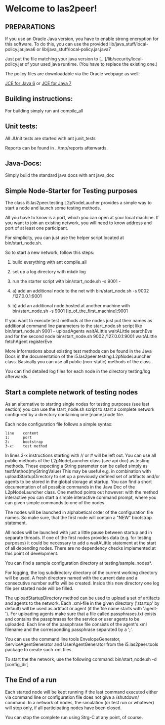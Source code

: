 Welcome to las2peer!
=================

PREPARATIONS
-----------------------

If you use an Oracle Java version, you have to enable strong encryption for this software.
To do this, you can use the provided
    lib/java_stuff/local-policy.jar.java6
or
    lib/java_stuff/local-policy.jar.java7

Just put the file matching your java version to
    [...]/lib/security/local-policy.jar
of your used java runtime. (You have to replace the existing one.)

The policy files are downloadable via the Oracle webpage as well:

[JCE for Java 6](http://www.oracle.com/technetwork/java/javase/downloads/jce-6-download-429243.html "JCE-6")
or
[JCE for Java 7](http://www.oracle.com/technetwork/java/javase/downloads/jce-7-download-432124.html "JCE-7")



Building instructions:
----------------------
For building simply run
    ant compile_all

Unit tests:
-----------
All JUnit tests are started with
    ant junit_tests

Reports can be found in ../tmp/reports afterwards.

Java-Docs:
----------
Simply build the standard java docs with
    ant java_doc




Simple Node-Starter for Testing purposes
----------------------------------------
The class i5.las2peer.testing.L2pNodeLaucher provides a simple way to start a node and launch some testing methods.

All you have to know is a port, which you can open at your local machine.
If you want to join an existing network, you will need to know address and port of at least one participant.

For simplicity, you can just use the helper script located at bin/start_node.sh.


So to start a new network, follow this steps:

1. build everything with
    ant compile_all

2. set up a log directory with
    mkdir log

3. run the starter script with
    bin/start_node.sh -s 9001 -

4. a) add an additional node to the net with
      bin/start_node.sh -s 9002 /127.0.0.1:9001

4. b) add an additional node hosted at another machine with
      bin/start_node.sh -s 9001 [ip_of_the_first_machine]:9001


If you want to execute test methods at the nodes just put their names as additional command line parameters to the start_node.sh script like
    bin/start_node.sh 9001 - uploadAgents waitALittle waitALittle searchEve
and for the second node
    bin/start_node.sh 9002 /127.0.0.1:9001 waitALittle fetchAgent registerEve

More informations about existing test methods can be found in the Java Docs in the documentation of the i5.las2peer.testing.L2pNodeLauncher class.
Basically you can use all public (non-static) methods of the class.

You can find detailed log files for each node in the directory testing/log afterwards.


Start a complete network of testing nodes
-----------------------------------------

As an alternative to starting single nodes for testing purposes (see last section) you can use the start_node.sh script to start a complete network configured by a directory containing one [name].node file.

Each node configuration file follows a simple syntax:

    line    content
    1:      port
    2:      bootstrap
    3-x:    test method

In lines 3-x instructions starting with // or # will be left out. You can use all public methods of the L2pNodeLauncher class (see api doc) as testing methods. Those expecting a String parameter can be called simply as
    testMethod(myStringValue)
This may be useful e.g. in combination with uploadStartupDirectory to set up a previously defined set of artifacts and/or agents to be stored in the global storage at startup.
You can find a short documentation of all possible commands in the Java Doc of the L2pNodeLauncher class.
One method points out however: with the method
    interactive
you can start a simple interactive command prompt, where you can given simple commands to one of the nodes.

The nodes will be launched in alphabetical order of the configuration file names. So make sure, that the first node will contain a "NEW" bootstrap statement.

All nodes will be launched with just a little pause between startup and in separate threads. If one of the first nodes provides data (e.g. for testing purposes) it could be necessary to add a waitALittle statement at the start of all depending nodes. There are no dependency checks implemented at this point of development.

You can find a sample configuration directory at testing/sample_nodes*.

For logging, the log subdirectory directory of the current working directory will be used. A fresh directory named with the current date and a consecutive number suffix will be created. Inside this new directory one log file per started node will be filled.

The uploadStartupDirectory method can be used to upload a set of artifacts and agents to the network. Each .xml-file in the given directory ('startup' by default) will be used as artifact or agent (if the file name starts with 'agent-'). For uploading agents make sure that a file called passphrases.txt exists and contains the passphrases for the service or user agents to be uploaded. Each line of the passphrase file consists of the agent's xml filename and the corresponding passphrase separated by a ';'.

You can use the command line tools EnvelopeGenerator, ServiceAgentGenerator and UserAgentGenerator from the i5.las2peer.tools package to create such xml files.

To start the the network, use the following command:
    bin/start_node.sh -d [config_dir]



The End of a run
----------------
Each started node will be kept running if the last command executed either via command line or configuration file does not give a /shutdown/ command.
In a network of nodes, the simulation (or test run or whatever) will stop only, if all participating nodes have been closed.

You can stop the complete run using Strg-C at any point, of course.

